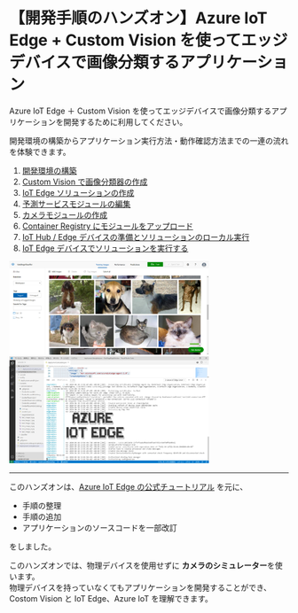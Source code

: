 # 【開発手順のハンズオン】Azure IoT Edge + Custom Vision を使ってエッジデバイスで画像分類するアプリケーション

Azure IoT Edge ＋ Custom Vision を使ってエッジデバイスで画像分類するアプリケーションを開発するために利用してください。

開発環境の構築からアプリケーション実行方法・動作確認方法までの一連の流れを体験できます。

1. [開発環境の構築](./01_install.md)
2. [Custom Vision で画像分類器の作成](./02_custom_vision.md)
3. [IoT Edge ソリューションの作成](./03_create_edgeapp.md)
4. [予測サービスモジュールの編集](./04_edit_classfier.md)
5. [カメラモジュールの作成](./05_create_cameramodule.md)
6. [Container Registry にモジュールをアップロード](./06_upload_to_acr.md)
7. [IoT Hub / Edge デバイスの準備とソリューションのローカル実行](./07_create_iothub_edgedevice.md)
8. [IoT Edge デバイスでソリューションを実行する](./08_run_on_edgedevice.md)

<img src="../docs/images/customvision_top_image.jpg" width="360px" />
<br />
<img src="../docs/images/iotedge_top_image.jpg" width="360px" />

---

このハンズオンは、[Azure IoT Edge の公式チュートリアル](https://docs.microsoft.com/ja-jp/azure/iot-edge/tutorial-deploy-custom-vision) を元に、

- 手順の整理
- 手順の追加
- アプリケーションのソースコードを一部改訂

をしました。

このハンズオンでは、物理デバイスを使用せずに **カメラのシミュレーター**を使います。  
物理デバイスを持っていなくてもアプリケーションを開発することができ、Costom Vision と IoT Edge、Azure IoT を理解できます。
